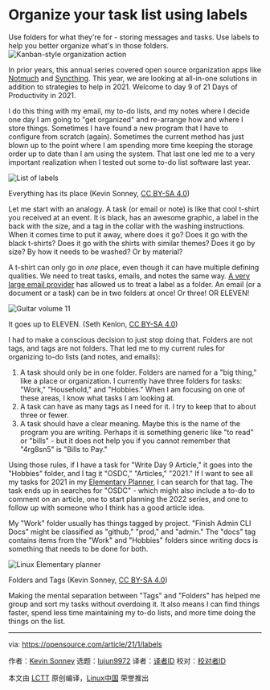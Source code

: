 [#]: collector: (lujun9972)
[#]: translator: (geekpi)
[#]: reviewer: ( )
[#]: publisher: ( )
[#]: url: ( )
[#]: subject: (Organize your task list using labels)
[#]: via: (https://opensource.com/article/21/1/labels)
[#]: author: (Kevin Sonney https://opensource.com/users/ksonney)

Organize your task list using labels
======
Use folders for what they're for - storing messages and tasks. Use
labels to help you better organize what's in those folders.
![Kanban-style organization action][1]

In prior years, this annual series covered open source organization apps like [Notmuch][2] and [Syncthing][3]. This year, we are looking at all-in-one solutions in addition to strategies to help in 2021. Welcome to day 9 of 21 Days of Productivity in 2021.

I do this thing with my email, my to-do lists, and my notes where I decide one day I am going to "get organized" and re-arrange how and where I store things. Sometimes I have found a new program that I have to configure from scratch (again). Sometimes the current method has just blown up to the point where I am spending more time keeping the storage order up to date than I am using the system. That last one led me to a very important realization when I tested out some to-do list software last year.

![List of labels][4]

Everything has its place (Kevin Sonney, [CC BY-SA 4.0][5])

Let me start with an analogy. A task (or email or note) is like that cool t-shirt you received at an event. It is black, has an awesome graphic, a label in the back with the size, and a tag in the collar with the washing instructions. When it comes time to put it away, where does it go? Does it go with the black t-shirts? Does it go with the shirts with similar themes? Does it go by size? By how it needs to be washed? Or by material?

A t-shirt can only go in _one_ place, even though it can have multiple defining qualities. We need to treat tasks, emails, and notes the same way. [A very large email provider][6] has allowed us to treat a label as a folder. An email (or a document or a task) can be in two folders at once! Or three! OR ELEVEN!

![Guitar volume 11][7]

It goes up to ELEVEN. (Seth Kenlon, [CC BY-SA 4.0][5])

I had to make a conscious decision to just stop doing that. Folders are not tags, and tags are not folders. That led me to my current rules for organizing to-do lists (and notes, and emails):

  1. A task should only be in one folder. Folders are named for a "big thing," like a place or organization. I currently have three folders for tasks: "Work," "Household," and "Hobbies." When I am focusing on one of these areas, I know what tasks I am looking at.
  2. A task can have as many tags as I need for it. I try to keep that to about three or fewer.
  3. A task should have a clear meaning. Maybe this is the name of the program you are writing. Perhaps it is something generic like "to read" or "bills" - but it does not help you if you cannot remember that "4rg8sn5" is "Bills to Pay."



Using those rules, if I have a task for "Write Day 9 Article," it goes into the "Hobbies" folder, and I tag it "OSDC," "Articles," "2021." If I want to see all my tasks for 2021 in my [Elementary Planner][8], I can search for that tag. The task ends up in searches for "OSDC" - which might also include a to-do to comment on an article, one to start planning the 2022 series, and one to follow up with someone who I think has a good article idea.

My "Work" folder usually has things tagged by project. "Finish Admin CLI Docs" might be classified as "github," "prod," and "admin." The "docs" tag contains items from the "Work" and "Hobbies" folders since writing docs is something that needs to be done for both.

![Linux Elementary planner][9]

Folders and Tags (Kevin Sonney, [CC BY-SA 4.0][5])

Making the mental separation between "Tags" and "Folders" has helped me group and sort my tasks without overdoing it. It also means I can find things faster, spend less time maintaining my to-do lists, and more time doing the things on the list.

--------------------------------------------------------------------------------

via: https://opensource.com/article/21/1/labels

作者：[Kevin Sonney][a]
选题：[lujun9972][b]
译者：[译者ID](https://github.com/译者ID)
校对：[校对者ID](https://github.com/校对者ID)

本文由 [LCTT](https://github.com/LCTT/TranslateProject) 原创编译，[Linux中国](https://linux.cn/) 荣誉推出

[a]: https://opensource.com/users/ksonney
[b]: https://github.com/lujun9972
[1]: https://opensource.com/sites/default/files/styles/image-full-size/public/lead-images/kanban_trello_organize_teams_520.png?itok=ObNjCpxt (Kanban-style organization action)
[2]: https://opensource.com/article/20/1/organize-email-notmuch
[3]: https://opensource.com/article/20/1/sync-files-syncthing
[4]: https://opensource.com/sites/default/files/pictures/day9-image1.png (List of labels)
[5]: https://creativecommons.org/licenses/by-sa/4.0/
[6]: https://opensource.com/alternatives/gmail
[7]: https://opensource.com/sites/default/files/pictures/guitar-11.jpg (Guitar volume 11)
[8]: https://opensource.com/article/21/1/elementary-linux
[9]: https://opensource.com/sites/default/files/pictures/elementary-planner.png (Linux Elementary planner)
